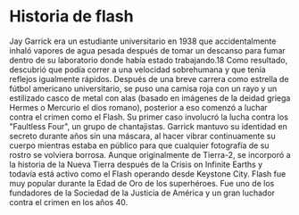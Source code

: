 # Historia de flash

Jay Garrick era un estudiante universitario en 1938 que accidentalmente inhaló vapores de agua pesada después de tomar un descanso para fumar dentro de su laboratorio donde había estado trabajando.18​ Como resultado, descubrió que podía correr a una velocidad sobrehumana y que tenía reflejos igualmente rápidos. Después de una breve carrera como estrella de fútbol americano universitario, se puso una camisa roja con un rayo y un estilizado casco de metal con alas (basado en imágenes de la deidad griega Hermes o Mercurio el dios romano), posterior a eso comenzó a luchar contra el crimen como el Flash. Su primer caso involucró la lucha contra los "Faultless Four", un grupo de chantajistas. Garrick mantuvo su identidad en secreto durante años sin una máscara, al hacer vibrar continuamente su cuerpo mientras estaba en público para que cualquier fotografía de su rostro se volviera borrosa. Aunque originalmente de Tierra-2, se incorporó a la historia de la Nueva Tierra después de la Crisis on Infinite Earths y todavía está activo como el Flash operando desde Keystone City. Flash fue muy popular durante la Edad de Oro de los superhéroes. Fue uno de los fundadores de la Sociedad de la Justicia de América y un gran luchador contra el crimen en los años 40.
